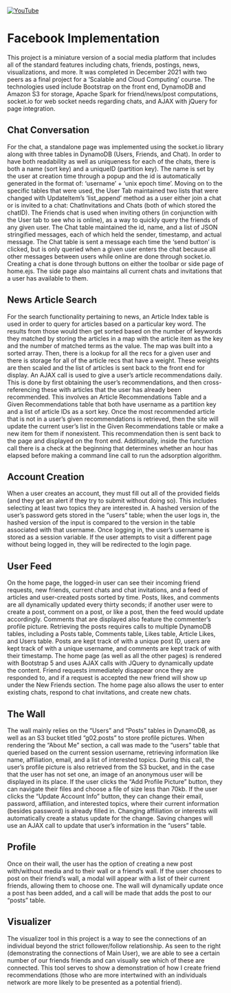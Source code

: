 [![YouTube](http://i.ytimg.com/vi/MrH2tVt95gg/hqdefault.jpg)](https://www.youtube.com/watch?v=MrH2tVt95gg)
# Facebook Implementation
This project is a miniature version of a social media platform that includes all of the standard features including chats, friends, postings, news, visualizations, and more. It was completed in December 2021 with two peers as a final project for a ‘Scalable and Cloud Computing’ course. The technologies used include Bootstrap on the front end, DynamoDB and Amazon S3 for storage, Apache Spark for friend/news/post computations, socket.io for web socket needs regarding chats, and AJAX with jQuery for page integration.

## Chat Conversation
For the chat, a standalone page was implemented using the socket.io library along with three tables in DynamoDB (Users, Friends, and Chat). In order to have both readability as well as uniqueness for each of the chats, there is both a name (sort key) and a uniqueID (partition key). The name is set by the user at creation time through a popup and the id is automatically generated in the format of: ‘username’ + ‘unix epoch time’. Moving on to the specific tables that were used, the User Tab maintained two lists that were changed with UpdateItem’s ‘list_append’ method as a user either join a chat or is invited to a chat: ChatInvitations and Chats (both of which stored the chatID). The Friends chat is used when inviting others (in conjunction with the User tab to see who is online), as a way to quickly query the friends of any given user. The Chat table maintained the id, name, and a list of JSON stringified messages, each of which held the sender, timestamp, and actual message. The Chat table is sent a message each time the ‘send button’ is clicked, but is only queried when a given user enters the chat because all other messages between users while online are done through socket.io. Creating a chat is done through buttons on either the toolbar or side page of home.ejs. The side page also maintains all current chats and invitations that a user has available to them. 

## News Article Search
For the search functionality pertaining to news, an Article Index table is used in order to query for articles based on a particular key word. The results from those would then get sorted based on the number of keywords they matched by storing the articles in a map with the article item as the key and the number of matched terms as the value. The map was built into a sorted array. Then, there is a lookup for all the recs for a given user and there is storage for all of the article recs that have a weight. These weights are then scaled and the list of articles is sent back to the front end for display. An AJAX call is used to give a user’s article recommendations daily. This is done by first obtaining the user’s recommendations, and then cross-referencing these with articles that the user has already been recommended. This involves an Article Recommendations Table and a Given Recommendations table that both have username as a partition key and a list of article IDs as a sort key. Once the most recommended article that is not in a user’s given recommendations is retrieved, then the site will update the current user’s list in the Given Recommendations table or make a new item for them if nonexistent. This recommendation then is sent back to the page and displayed on the front end. Additionally, inside the function call there is a check at the beginning that determines whether an hour has elapsed before making a command line call to run the adsorption algorithm.

## Account Creation
When a user creates an account, they must fill out all of the provided fields (and they get an alert if they try to submit without doing so). This includes selecting at least two topics they are interested in. A hashed version of the user’s password gets stored in the “users” table; when the user logs in, the hashed version of the input is compared to the version in the table associated with that username. Once logging in, the user’s username is stored as a session variable. If the user attempts to visit a different page without being logged in, they will be redirected to the login page.

## User Feed
On the home page, the logged-in user can see their incoming friend requests, new friends, current chats and chat invitations, and a feed of articles and user-created posts sorted by time. Posts, likes, and comments are all dynamically updated every thirty seconds; if another user were to create a post, comment on a post, or like a post, then the feed would update accordingly. Comments that are displayed also feature the commenter’s profile picture. Retrieving the posts requires calls to multiple DynamoDB tables, including a Posts table, Comments table, Likes table, Article Likes, and Users table. Posts are kept track of with a unique post ID, users are kept track of with a unique username, and comments are kept track of with their timestamp. The home page (as well as all the other pages) is rendered with Bootstrap 5 and uses AJAX calls with JQuery to dynamically update the content. Friend requests immediately disappear once they are responded to, and if a request is accepted the new friend will show up under the New Friends section. The home page also allows the user to enter existing chats, respond to chat invitations, and create new chats.

## The Wall
The wall mainly relies on the “Users” and “Posts” tables in DynamoDB, as well as an S3 bucket titled “g02.posts” to store profile pictures. When rendering the “About Me” section, a call was made to the “users” table that queried based on the current session username, retrieving information like name, affiliation, email, and a list of interested topics. During this call, the user’s profile picture is also retrieved from the S3 bucket, and in the case that the user has not set one, an image of an anonymous user will be displayed in its place. If the user clicks the “Add Profile Picture” button, they can navigate their files and choose a file of size less than 70kb. If the user clicks the “Update Account Info” button, they can change their email, password, affiliation, and interested topics, where their current information (besides password) is already filled in. Changing affiliation or interests will automatically create a status update for the change. Saving changes will use an AJAX call to update that user’s information in the “users” table.

## Profile
Once on their wall, the user has the option of creating a new post with/without media and to their wall or a friend’s wall. If the user chooses to post on their friend’s wall, a modal will appear with a list of their current friends, allowing them to choose one. The wall will dynamically update once a post has been added, and a call will be made that adds the post to our “posts” table.

## Visualizer
The visualizer tool in this project is a way to see the connections of an individual beyond the strict follower/follow relationship. As seen to the right (demonstrating the connections of Main User), we are able to see a certain number of our friends friends and can visually see which of these are connected. This tool serves to show a demonstration of how I create friend recommendations (those who are more intertwined with an individuals network are more likely to be presented as a potential friend).




